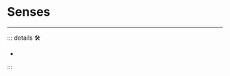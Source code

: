 
# <anima>Senses</anima>

---

<!-- =================================================== -->
<!-- =================================================== -->
<!-- =================================================== -->
<!-- =================================================== -->
<!-- =================================================== -->
::: details 🛠

-

:::
